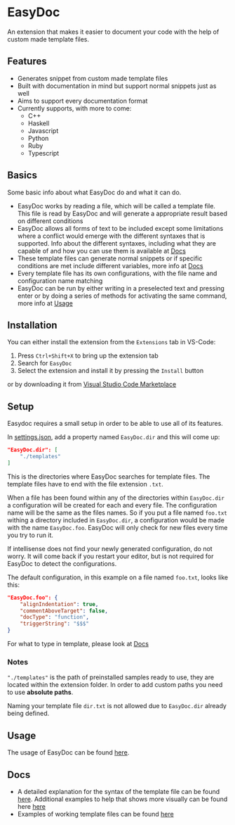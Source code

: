 # EasyDoc

An extension that makes it easier to document your code with the help of custom made template files.

## Features

* Generates snippet from custom made template files
* Built with documentation in mind but support normal snippets just as well
* Aims to support every documentation format
* Currently supports, with more to come:
  * C++
  * Haskell
  * Javascript
  * Python
  * Ruby
  * Typescript

## Basics

Some basic info about what EasyDoc do and what it can do.

* EasyDoc works by reading a file, which will be called a template file. This file is read by EasyDoc and will generate a appropriate result based on different conditions
* EasyDoc allows all forms of text to be included except some limitations where a conflict would emerge with the different syntaxes that is supported. Info about the different syntaxes, including what they are capable of and how you can use them is available at [Docs](#Docs)
* These template files can generate normal snippets or if specific conditions are met include different variables, more info at [Docs](#Docs)
* Every template file has its own configurations, with the file name and configuration name matching
* EasyDoc can be run by either writing in a preselected text and pressing enter or by doing a series of methods for activating the same command, more info at [Usage](#Usage)

## Installation

You can either install the extension from the `Extensions` tab in VS-Code:

1. Press `Ctrl+Shift+X` to bring up the extension tab
2. Search for `EasyDoc`
3. Select the extension and install it by pressing the `Install` button

or by downloading it from [Visual Studio Code Marketplace](https://marketplace.visualstudio.com/items?itemName=Torphage.easydoc)

## Setup

Easydoc requires a small setup in order to be able to use all of its features.

In [settings.json](/.vscode/settings.json), add a property named `EasyDoc.dir` and this will come up:

```JSON
"EasyDoc.dir": [
    "./templates"
]
```

This is the directories where EasyDoc searches for template files. The template files have to end with the file extension `.txt`.

When a file has been found within any of the directories within `EasyDoc.dir` a configuration will be created for each and every file. The configuration name will be the same as the files names. So if you put a file named `foo.txt` withing a directory included in `EasyDoc.dir`, a configuration would be made with the name `EasyDoc.foo`. EasyDoc will only check for new files every time you try to run it.

If intellisense does not find your newly generated configuration, do not worry. It will come back if you restart your editor, but is not required for EasyDoc to detect the configurations.

The default configuration, in this example on a file named `foo.txt`, looks like this:

```JSON
"EasyDoc.foo": {
    "alignIndentation": true,
    "commentAboveTarget": false,
    "docType": "function",
    "triggerString": "$$$"
}
```

For what to type in template, please look at [Docs](#Docs)

### Notes

`"./templates"` is the path of preinstalled samples ready to use, they are located within the extension folder. In order to add custom paths you need to use **absolute paths**.

Naming your template file `dir.txt` is not allowed due to `EasyDoc.dir` already being defined.

## Usage

The usage of EasyDoc can be found [here](https://github.com/Torphage/EasyDoc/wiki/usage).

## Docs

* A detailed explanation for the syntax of the template file can be found [here](https://github.com/Torphage/EasyDoc/wiki/Template-Syntax). Additional examples to help that shows more visually can be found here [here](https://github.com/Torphage/EasyDoc/wiki/Simple-Syntax-Explanation)
* Examples of working template files can be found [here](https://github.com/Torphage/EasyDoc/wiki/Template-Examples)
